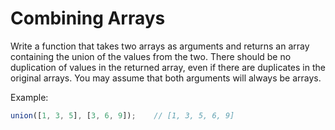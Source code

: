 # Combining Arrays

Write a function that takes two arrays as arguments and returns an array containing the union of the values from the two. There should be no duplication of values in the returned array, even if there are duplicates in the original arrays. You may assume that both arguments will always be arrays.

Example: 

```js
union([1, 3, 5], [3, 6, 9]);    // [1, 3, 5, 6, 9]
```